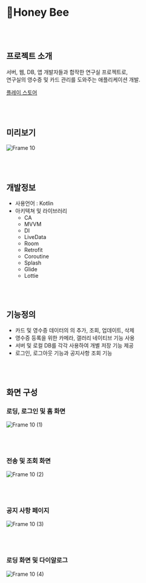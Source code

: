 # 🍯Honey Bee  
<br/>
<br/>  

## 프로젝트 소개  
서버, 웹, DB, 앱 개발자들과 합작한 연구실 프로젝트로,  
연구실의 영수증 및 카드 관리를 도와주는 애플리케이션 개발.  

[플레이 스토어](https://play.google.com/store/apps/details?id=dclabHoneyBee.myapplication&hl=ko-KR)  
<br/>
<br/>
<br/>  

## 미리보기
![Frame 10](https://github.com/2blue-99/HoneyBee/assets/101654864/90b11b1a-f96d-496a-b16f-abb65db411c3)  
<br/>
<br/>
<br/>  

## 개발정보
- 사용언어 : Kotlin
- 아키텍쳐 및 라이브러리
  - CA
  - MVVM
  - DI
  - LiveData
  - Room
  - Retrofit
  - Coroutine
  - Splash
  - Glide
  - Lottie
  
<br/>
<br/>  

## 기능정의
- 카드 및 영수증 데이터의 의 추가, 조회, 업데이트, 삭제
- 영수증 등록을 위한 카메라, 갤러리 네이티브 기능 사용
- 서버 및 로컬 DB를 각각 사용하여 개별 저장 기능 제공
- 로그인, 로그아웃 기능과 공지사항 조회 기능

<br/>
<br/>

## 화면 구성
### 로딩, 로그인 및 홈 화면
![Frame 10 (1)](https://github.com/2blue-99/HoneyBee/assets/101654864/19000bcc-32b7-497c-962f-73dc0c5e56d5)  
<br/>  
<br/>  

### 전송 및 조회 화면
![Frame 10 (2)](https://github.com/2blue-99/HoneyBee/assets/101654864/bf3c0f35-3ce9-45b0-8940-def2be0daa43)  
<br/>  
<br/>  

### 공지 사항 페이지
![Frame 10 (3)](https://github.com/2blue-99/HoneyBee/assets/101654864/983dfb37-0bad-4181-82c6-55b1fd3f7f9c)  
<br/>  
<br/>  

### 로딩 화면 및 다이알로그
![Frame 10 (4)](https://github.com/2blue-99/HoneyBee/assets/101654864/0746e355-30f5-448e-968a-9ff74d29aa36)
